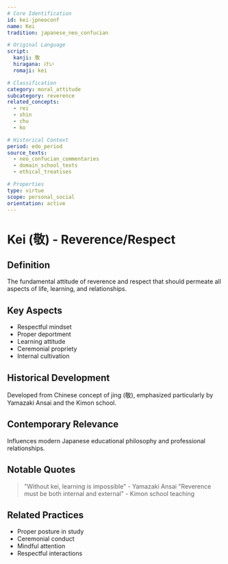 ```yaml
---
# Core Identification
id: kei-jpneoconf
name: Kei
tradition: japanese_neo_confucian

# Original Language
script:
  kanji: 敬
  hiragana: けい
  romaji: kei

# Classification
category: moral_attitude
subcategory: reverence
related_concepts:
  - rei
  - shin
  - chu
  - ko

# Historical Context
period: edo_period
source_texts:
  - neo_confucian_commentaries
  - domain_school_texts
  - ethical_treatises

# Properties
type: virtue
scope: personal_social
orientation: active
---
```


# Kei (敬) - Reverence/Respect

## Definition
The fundamental attitude of reverence and respect that should permeate all aspects of life, learning, and relationships.

## Key Aspects
- Respectful mindset
- Proper deportment
- Learning attitude
- Ceremonial propriety
- Internal cultivation

## Historical Development
Developed from Chinese concept of jing (敬), emphasized particularly by Yamazaki Ansai and the Kimon school.

## Contemporary Relevance
Influences modern Japanese educational philosophy and professional relationships.

## Notable Quotes
> "Without kei, learning is impossible" - Yamazaki Ansai
> "Reverence must be both internal and external" - Kimon school teaching

## Related Practices
- Proper posture in study
- Ceremonial conduct
- Mindful attention
- Respectful interactions